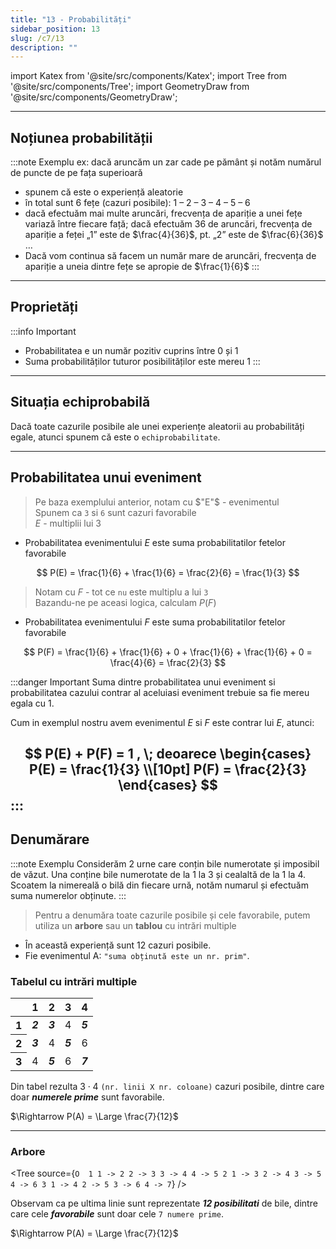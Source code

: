 ```yaml
---
title: "13 - Probabilități"
sidebar_position: 13
slug: /c7/13
description: ""
---
```

import Katex from '@site/src/components/Katex';
import Tree from '@site/src/components/Tree';
import GeometryDraw from '@site/src/components/GeometryDraw';

---

## Noțiunea probabilității
:::note Exemplu
ex: dacă aruncăm un zar cade pe pământ și notăm numărul de puncte de pe fața superioară

* spunem că este o experiență aleatorie
* în total sunt 6 fețe (cazuri posibile): 1 – 2 – 3 – 4 – 5 – 6
* dacă efectuăm mai multe aruncări, frecvența de apariție a unei fețe variază între fiecare față; dacă efectuăm 36 de aruncări, frecvența de apariție a feței „1” este de $\frac{4}{36}$, pt. „2” este de $\frac{6}{36}$ …
* Dacă vom continua să facem un număr mare de aruncări, frecvența de apariție a uneia dintre fețe se apropie de
  $\frac{1}{6}$
:::

--- 

## Proprietăți 

:::info Important
- Probabilitatea e un număr pozitiv cuprins între 0 și 1
- Suma probabilităților tuturor posibilităților este mereu 1
:::

--- 

## Situația echiprobabilă

Dacă toate cazurile posibile ale unei experiențe aleatorii au probabilități egale, atunci spunem că este o `echiprobabilitate`.

---

## Probabilitatea unui eveniment
> Pe baza exemplului anterior, notam cu $"E"$ - evenimentul \
> Spunem ca `3` si `6` sunt cazuri favorabile \
> $E$ - multiplii lui 3
- Probabilitatea evenimentului $E$ este suma probabilitatilor fetelor favorabile

$$
P(E) = \frac{1}{6} + \frac{1}{6} = \frac{2}{6} = \frac{1}{3}
$$

> Notam cu $F$ - tot ce `nu` este multiplu a lui `3` \
> Bazandu-ne pe aceasi logica, calculam $P(F)$
- Probabilitatea evenimentului $F$ este suma probabilitatilor fetelor favorabile

$$
P(F) = \frac{1}{6} + \frac{1}{6} + 0 + \frac{1}{6} + \frac{1}{6} + 0 = \frac{4}{6} = \frac{2}{3}
$$

:::danger Important
Suma dintre probabilitatea unui eveniment si probabilitatea cazului contrar al aceluiasi eveniment trebuie sa fie mereu egala cu 1.

Cum in exemplul nostru avem evenimentul $E$ si $F$ este contrar lui $E$, atunci:

$$
P(E) + P(F) = 1 , \; deoarece
\begin{cases}
P(E) = \frac{1}{3} \\[10pt]
P(F) = \frac{2}{3}
\end{cases}
$$
:::
---

## Denumărare
:::note Exemplu
Considerăm 2 urne care conțin bile numerotate și imposibil de văzut.
Una conține bile numerotate de la 1 la 3 și cealaltă de la 1 la 4.
Scoatem la nimereală o bilă din fiecare urnă, notăm numarul și efectuăm suma numerelor obținute.
:::

>Pentru a denumăra toate cazurile posibile și cele favorabile, putem utiliza un **arbore** sau un **tablou** cu intrări multiple
- În această experiență sunt 12 cazuri posibile.
- Fie evenimentul A: `"suma obținută este un nr. prim"`.

### Tabelul cu intrări multiple
<table>
  <thead>
    <tr>
      <th></th>
      <th>1</th>
      <th>2</th>
      <th>3</th>
      <th>4</th>
    </tr>
  </thead>
  <tbody>
    <tr>
      <th>1</th>
      <td><b><i>2</i></b></td>
      <td><b><i>3</i></b></td>
      <td>4</td>
      <td><b><i>5</i></b></td>
    </tr>
    <tr>
      <th>2</th>
      <td><b><i>3</i></b></td>
      <td>4</td>
      <td><b><i>5</i></b></td>
      <td>6</td>
    </tr>
    <tr>
      <th>3</th>
      <td>4</td>
      <td><b><i>5</i></b></td>
      <td>6</td>
      <td><b><i>7</i></b></td>
    </tr>
  </tbody>
</table>

Din tabel rezulta $3 \cdot 4$ `(nr. linii X nr. coloane)` cazuri posibile, dintre care doar ***numerele prime*** sunt favorabile.

$\Rightarrow P(A) = \Large \frac{7}{12}$

---

### Arbore

<Tree source={`
    O 
        1
                1 -> 2
                2 -> 3
                3 -> 4
                4 -> 5
        2
                1 -> 3
                2 -> 4
                3 -> 5
                4 -> 6
        3
                1 -> 4
                2 -> 5
                3 -> 6
                4 -> 7
`} />

Observam ca pe ultima linie sunt reprezentate ***12 posibilitati*** de bile, dintre care cele ***favorabile*** sunt doar cele `7 numere prime`. 

$\Rightarrow P(A) = \Large \frac{7}{12}$